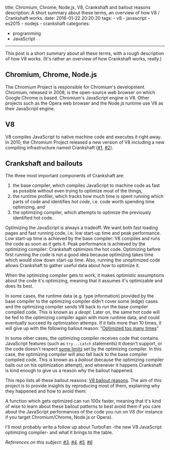 title: Chromium, Chrome, Node.js, V8, Crankshaft and bailout reasons
description: A short summary about these terms, an overview of how V8 / Crankshaft works.
date: 2016-01-22 20:20:20
tags:
    - v8
    - javascript
    - es2015
    - nodejs
    - crankshaft
categories:
- programming
- JavaScript
---

This post is a short summary about all these terms, with a rough description of how V8 works. (It's rather an overview of how Crankshaft works, really.)

## Chromium, Chrome, Node.js

The Chromium Project is responsible for Chromium's development. Chromium, released in 2008, is the open-source web browser on which Google Chrome is based. Chromium's JavaScript engine is V8. Other projects such as the Opera web browser and the Node.js runtime use V8 as their JavaScript engine.

## V8

V8 compiles JavaScript to native machine code and executes it right away. In 2010, the Chromium Project released a new version of V8 including a new compiling infrastructure named Crankshaft ([#1][1], [#2][2]).

## Crankshaft and bailouts

The three most important components of Crankshaft are:

1. the base compiler, which compiles JavaScript to machine code as fast as possible without even trying to optimize most of the things,
2. the runtime profiler, which tracks how much time is spent running which parts of code and identifies *hot code*, i.e. code worth spending time optimizing, and
3. the optimizing compiler, which attempts to optimize the previously identified hot code.

Optimizing the JavaScript is always a tradeoff. We want both fast loading pages and fast running code, i.e. low start-up time and peak performance. Low start-up time is achieved by the base compiler: V8 compiles and runs the code as soon as it gets it. Peak performance is achieved by the optimizing compiler: Crankshaft optimizes the hot code. Optimizing before first running the code is not a good idea because optimizing takes time which would slow down start-up time. Also, running the unoptimized code allows Crankshaft to gather useful data about *how* to optimize it.

When the optimizing compiler gets to work, it makes optimistic assumptions about the code it's optimizing, meaning that it assumes it's optimizable and does its best.

In some cases, the runtime data (e.g. type information) provided by the base compiler to the optimizing compiler didn't cover some (edge) cases and the optimizing compiler sends V8 back to run the base compiler compiled code. This is known as a *deopt*. Later on, the same hot code will be fed to the optimizing compiler again with more runtime data, and could eventually succeed its optimization attemps. If it fails more than 10 times, it will give up with the following bailout reason: "[Optimized too many times](https://github.com/vhf/v8-bailout-reasons#optimized-too-many-times)"

In some other cases, the optimizing compiler receives code that contains JavaScript features (such as `try...catch` statements) it doesn't support, or the code doesn't respect [some limits](/blog/2016/01/15/one-simple-trick-for-javascript-performance-optimization/) set by the optimizing compiler. In this case, the optimizing compiler will also fall back to the base compiler compiled code. This is known as a *bailout* (because the optimizing compiler bails out on his optimization attempt), and whenever it happens Crankshaft is kind enough to give us a reason why the bailout happened.

This repo lists all these bailout reasons: [V8 bailout reasons](https://github.com/vhf/v8-bailout-reasons). The aim of this project is to provide insights by reproducing most of them, explaining why they happened and how to avoid them.

A function which gets optimized can run 100x faster, meaning that it's kind of wise to learn about these bailout patterns to best avoid them if you care about the JavaScript performances of the code you run on V8 (for instance if you target Chromium/Chrome, Node.js or Opera).

I'll most probably write a follow up about TurboFan -the new V8 JavaScript optimizing compiler- and what it brings to the table.

*References on this subject: [#3][3], [#4][4], [#5][5], [#6][6]*

[1]: https://en.wikipedia.org/wiki/Chromium_(web_browser)
[2]: https://en.wikipedia.org/wiki/V8_(JavaScript_engine)
[3]: http://blog.chromium.org/2010/12/new-crankshaft-for-v8.html
[4]: https://github.com/GoogleChrome/devtools-docs/issues/53
[5]: https://github.com/petkaantonov/bluebird/wiki/Optimization-killers
[6]: http://thibaultlaurens.github.io/javascript/2013/04/29/how-the-v8-engine-works/
